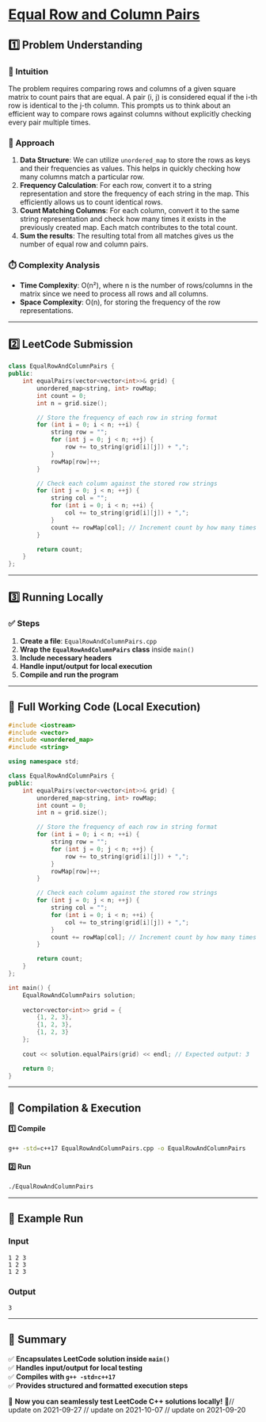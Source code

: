 # **[Equal Row and Column Pairs](https://leetcode.com/problems/equal-row-and-column-pairs/description/)**  

## **1️⃣ Problem Understanding**  
### **📌 Intuition**  
The problem requires comparing rows and columns of a given square matrix to count pairs that are equal. A pair (i, j) is considered equal if the i-th row is identical to the j-th column. This prompts us to think about an efficient way to compare rows against columns without explicitly checking every pair multiple times. 

### **🚀 Approach**  
1. **Data Structure**: We can utilize `unordered_map` to store the rows as keys and their frequencies as values. This helps in quickly checking how many columns match a particular row.
2. **Frequency Calculation**: For each row, convert it to a string representation and store the frequency of each string in the map. This efficiently allows us to count identical rows.
3. **Count Matching Columns**: For each column, convert it to the same string representation and check how many times it exists in the previously created map. Each match contributes to the total count.
4. **Sum the results**: The resulting total from all matches gives us the number of equal row and column pairs.

### **⏱️ Complexity Analysis**  
- **Time Complexity**: O(n²), where n is the number of rows/columns in the matrix since we need to process all rows and all columns.
- **Space Complexity**: O(n), for storing the frequency of the row representations.

---  

## **2️⃣ LeetCode Submission**  
```cpp
class EqualRowAndColumnPairs {
public:
    int equalPairs(vector<vector<int>>& grid) {
        unordered_map<string, int> rowMap;
        int count = 0;
        int n = grid.size();

        // Store the frequency of each row in string format
        for (int i = 0; i < n; ++i) {
            string row = "";
            for (int j = 0; j < n; ++j) {
                row += to_string(grid[i][j]) + ",";
            }
            rowMap[row]++;
        }

        // Check each column against the stored row strings
        for (int j = 0; j < n; ++j) {
            string col = "";
            for (int i = 0; i < n; ++i) {
                col += to_string(grid[i][j]) + ",";
            }
            count += rowMap[col]; // Increment count by how many times this column matches existing rows
        }

        return count;
    }
};  
```  

---  

## **3️⃣ Running Locally**  
### **✅ Steps**  
1. **Create a file**: `EqualRowAndColumnPairs.cpp`  
2. **Wrap the `EqualRowAndColumnPairs` class** inside `main()`  
3. **Include necessary headers**  
4. **Handle input/output for local execution**  
5. **Compile and run the program**  

---  

## **📝 Full Working Code (Local Execution)**  
```cpp
#include <iostream>
#include <vector>
#include <unordered_map>
#include <string>

using namespace std;

class EqualRowAndColumnPairs {
public:
    int equalPairs(vector<vector<int>>& grid) {
        unordered_map<string, int> rowMap;
        int count = 0;
        int n = grid.size();

        // Store the frequency of each row in string format
        for (int i = 0; i < n; ++i) {
            string row = "";
            for (int j = 0; j < n; ++j) {
                row += to_string(grid[i][j]) + ",";
            }
            rowMap[row]++;
        }

        // Check each column against the stored row strings
        for (int j = 0; j < n; ++j) {
            string col = "";
            for (int i = 0; i < n; ++i) {
                col += to_string(grid[i][j]) + ",";
            }
            count += rowMap[col]; // Increment count by how many times this column matches existing rows
        }

        return count;
    }
};

int main() {
    EqualRowAndColumnPairs solution;
    
    vector<vector<int>> grid = {
        {1, 2, 3},
        {1, 2, 3},
        {1, 2, 3}
    };
    
    cout << solution.equalPairs(grid) << endl; // Expected output: 3

    return 0;
}
```  

---  

## **🔧 Compilation & Execution**  
#### **1️⃣ Compile**  
```bash
g++ -std=c++17 EqualRowAndColumnPairs.cpp -o EqualRowAndColumnPairs
```  

#### **2️⃣ Run**  
```bash
./EqualRowAndColumnPairs
```  

---  

## **🎯 Example Run**  
### **Input**  
```
1 2 3
1 2 3
1 2 3
```  
### **Output**  
```
3
```  

---  

## **📌 Summary**  
✅ **Encapsulates LeetCode solution inside `main()`**  
✅ **Handles input/output for local testing**  
✅ **Compiles with `g++ -std=c++17`**  
✅ **Provides structured and formatted execution steps**  

🚀 **Now you can seamlessly test LeetCode C++ solutions locally!** 🚀// update on 2021-09-27
// update on 2021-10-07
// update on 2021-09-20

